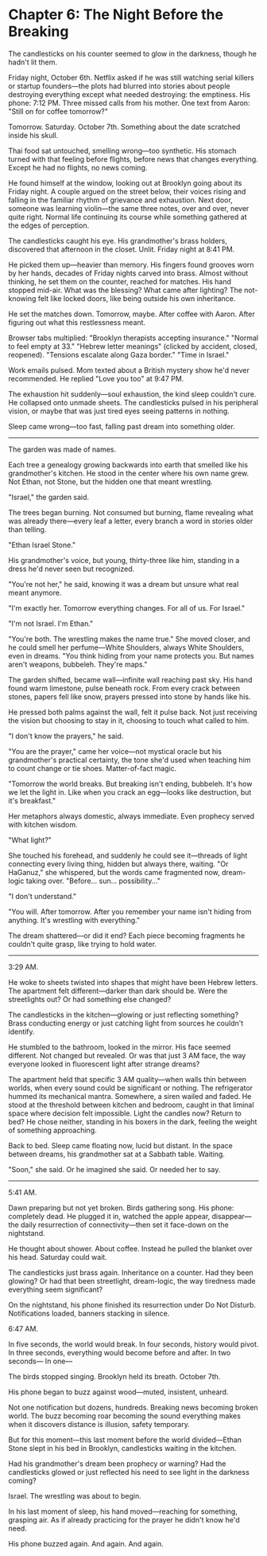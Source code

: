 # Chapter 6: The Night Before the Breaking

The candlesticks on his counter seemed to glow in the darkness, though he hadn't lit them.

Friday night, October 6th. Netflix asked if he was still watching serial killers or startup founders—the plots had blurred into stories about people destroying everything except what needed destroying: the emptiness. His phone: 7:12 PM. Three missed calls from his mother. One text from Aaron: "Still on for coffee tomorrow?"

Tomorrow. Saturday. October 7th. Something about the date scratched inside his skull.

Thai food sat untouched, smelling wrong—too synthetic. His stomach turned with that feeling before flights, before news that changes everything. Except he had no flights, no news coming.

He found himself at the window, looking out at Brooklyn going about its Friday night. A couple argued on the street below, their voices rising and falling in the familiar rhythm of grievance and exhaustion. Next door, someone was learning violin—the same three notes, over and over, never quite right. Normal life continuing its course while something gathered at the edges of perception.

The candlesticks caught his eye. His grandmother's brass holders, discovered that afternoon in the closet. Unlit. Friday night at 8:41 PM.

He picked them up—heavier than memory. His fingers found grooves worn by her hands, decades of Friday nights carved into brass. Almost without thinking, he set them on the counter, reached for matches. His hand stopped mid-air. What was the blessing? What came after lighting? The not-knowing felt like locked doors, like being outside his own inheritance.

He set the matches down. Tomorrow, maybe. After coffee with Aaron. After figuring out what this restlessness meant.

Browser tabs multiplied: "Brooklyn therapists accepting insurance." "Normal to feel empty at 33." "Hebrew letter meanings" (clicked by accident, closed, reopened). "Tensions escalate along Gaza border." "Time in Israel."

Work emails pulsed. Mom texted about a British mystery show he'd never recommended. He replied "Love you too" at 9:47 PM.

The exhaustion hit suddenly—soul exhaustion, the kind sleep couldn't cure. He collapsed onto unmade sheets. The candlesticks pulsed in his peripheral vision, or maybe that was just tired eyes seeing patterns in nothing.

Sleep came wrong—too fast, falling past dream into something older.

---

The garden was made of names.

Each tree a genealogy growing backwards into earth that smelled like his grandmother's kitchen. He stood in the center where his own name grew. Not Ethan, not Stone, but the hidden one that meant wrestling.

"Israel," the garden said.

The trees began burning. Not consumed but burning, flame revealing what was already there—every leaf a letter, every branch a word in stories older than telling.

"Ethan Israel Stone."

His grandmother's voice, but young, thirty-three like him, standing in a dress he'd never seen but recognized.

"You're not her," he said, knowing it was a dream but unsure what real meant anymore.

"I'm exactly her. Tomorrow everything changes. For all of us. For Israel."

"I'm not Israel. I'm Ethan."

"You're both. The wrestling makes the name true." She moved closer, and he could smell her perfume—White Shoulders, always White Shoulders, even in dreams. "You think hiding from your name protects you. But names aren't weapons, bubbeleh. They're maps."

The garden shifted, became wall—infinite wall reaching past sky. His hand found warm limestone, pulse beneath rock. From every crack between stones, papers fell like snow, prayers pressed into stone by hands like his.

He pressed both palms against the wall, felt it pulse back. Not just receiving the vision but choosing to stay in it, choosing to touch what called to him.

"I don't know the prayers," he said.

"You are the prayer," came her voice—not mystical oracle but his grandmother's practical certainty, the tone she'd used when teaching him to count change or tie shoes. Matter-of-fact magic.

"Tomorrow the world breaks. But breaking isn't ending, bubbeleh. It's how we let the light in. Like when you crack an egg—looks like destruction, but it's breakfast."

Her metaphors always domestic, always immediate. Even prophecy served with kitchen wisdom.

"What light?"

She touched his forehead, and suddenly he could see it—threads of light connecting every living thing, hidden but always there, waiting. "Or HaGanuz," she whispered, but the words came fragmented now, dream-logic taking over. "Before... sun... possibility..."

"I don't understand."

"You will. After tomorrow. After you remember your name isn't hiding from anything. It's wrestling with everything."

The dream shattered—or did it end? Each piece becoming fragments he couldn't quite grasp, like trying to hold water.

---

3:29 AM.

He woke to sheets twisted into shapes that might have been Hebrew letters. The apartment felt different—darker than dark should be. Were the streetlights out? Or had something else changed?

The candlesticks in the kitchen—glowing or just reflecting something? Brass conducting energy or just catching light from sources he couldn't identify.

He stumbled to the bathroom, looked in the mirror. His face seemed different. Not changed but revealed. Or was that just 3 AM face, the way everyone looked in fluorescent light after strange dreams?

The apartment held that specific 3 AM quality—when walls thin between worlds, when every sound could be significant or nothing. The refrigerator hummed its mechanical mantra. Somewhere, a siren wailed and faded. He stood at the threshold between kitchen and bedroom, caught in that liminal space where decision felt impossible. Light the candles now? Return to bed? He chose neither, standing in his boxers in the dark, feeling the weight of something approaching.

Back to bed. Sleep came floating now, lucid but distant. In the space between dreams, his grandmother sat at a Sabbath table. Waiting.

"Soon," she said. Or he imagined she said. Or needed her to say.

---

5:41 AM.

Dawn preparing but not yet broken. Birds gathering song. His phone: completely dead. He plugged it in, watched the apple appear, disappear—the daily resurrection of connectivity—then set it face-down on the nightstand.

He thought about shower. About coffee. Instead he pulled the blanket over his head. Saturday could wait.

The candlesticks just brass again. Inheritance on a counter. Had they been glowing? Or had that been streetlight, dream-logic, the way tiredness made everything seem significant?

On the nightstand, his phone finished its resurrection under Do Not Disturb. Notifications loaded, banners stacking in silence.

6:47 AM.

In five seconds, the world would break.
In four seconds, history would pivot.
In three seconds, everything would become before and after.
In two seconds—
In one—

The birds stopped singing.
Brooklyn held its breath.
October 7th.

His phone began to buzz against wood—muted, insistent, unheard.

Not one notification but dozens, hundreds. Breaking news becoming broken world. The buzz becoming roar becoming the sound everything makes when it discovers distance is illusion, safety temporary.

But for this moment—this last moment before the world divided—Ethan Stone slept in his bed in Brooklyn, candlesticks waiting in the kitchen.

Had his grandmother's dream been prophecy or warning? Had the candlesticks glowed or just reflected his need to see light in the darkness coming?

Israel.
The wrestling was about to begin.

In his last moment of sleep, his hand moved—reaching for something, grasping air. As if already practicing for the prayer he didn't know he'd need.

His phone buzzed again.
And again.
And again.
